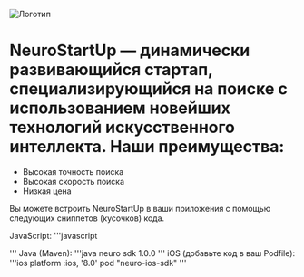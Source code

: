 ![Логотип](https://camo.githubusercontent.com/ace14ee894d150192a7b05b12410738aa65528da742bbce69315a5f441320ea7/68747470733a2f2f692e696d6775722e636f6d2f495a4f525769492e706e67)

# NeuroStartUp — динамически развивающийся стартап, специализирующийся на поиске с использованием новейших технологий искусственного интеллекта. Наши преимущества:

* Высокая точность поиска
* Высокая скорость поиска
* Низкая цена

Вы можете встроить NeuroStartUp в ваши приложения с помощью следующих сниппетов (кусочков) кода.

JavaScript:
'''javascript
<script src="https://localhost/neuro.sdk.min.js"></script>
'''
Java (Maven):
'''java
<dependency>
  <groupId>neuro</groupId>
  <artifactId>sdk</artifactId>
  <version>1.0.0</version>
</dependency>
'''
iOS (добавьте код в ваш Podfile):
'''ios
platform :ios, '8.0'
pod "neuro-ios-sdk"
'''